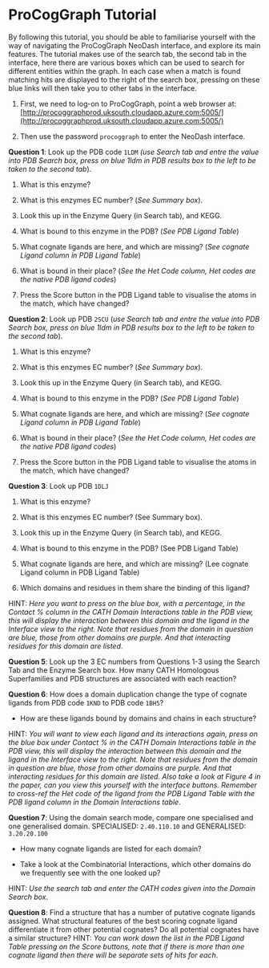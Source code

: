 # ProCogGraph Tutorial

By following this tutorial, you should be able to familiarise yourself with the way of navigating the ProCogGraph NeoDash interface, and explore its main features. The tutorial makes use of the search tab, the second tab in the interface, here there are various boxes which can be used to search for different entities within the graph. In each case when a match is found matching hits are displayed to the right of the search box, pressing on these blue links will then take you to other tabs in the interface.

1. First, we need to log-on to ProCogGraph, point a web browser at: 
   [http://procoggraphprod.uksouth.cloudapp.azure.com:5005/](http://procoggraphprod.uksouth.cloudapp.azure.com:5005/)

2. Then use the password `procoggraph` to enter the NeoDash interface.

**Question 1**: Look up the PDB code `1LDM` *(use Search tab and entre the value into PDB Search box, press on blue 1ldm in PDB results box to the left to be taken to the second tab*).

1. What is this enzyme?

2. What is this enzymes EC number? (*See Summary box*).

3. Look this up in the Enzyme Query (in Search tab), and KEGG. 

4. What is bound to this enzyme in the PDB? (*See PDB Ligand Table*)

5. What cognate ligands are here, and which are missing? (*See cognate Ligand column in PDB Ligand Table*)

6. What is bound in their place? (*See the Het Code column, Het codes are the native PDB ligand codes*)

7. Press the Score button in the PDB Ligand table to visualise the atoms in the match, which have changed?

**Question 2**: Look up PDB `2SCU` (*use Search tab and entre the value into PDB Search box, press on blue 1ldm in PDB results box to the left to be taken to the second tab*).

1. What is this enzyme?

2. What is this enzymes EC number? (*See Summary box*).

3. Look this up in the Enzyme Query (in Search tab), and KEGG. 

4. What is bound to this enzyme in the PDB? (*See PDB Ligand Table*)

5. What cognate ligands are here, and which are missing? (*See cognate Ligand column in PDB Ligand Table*)

6. What is bound in their place? (*See the Het Code column, Het codes are the native PDB ligand codes*)

7. Press the Score button in the PDB Ligand table to visualise the atoms in the match, which have changed?

**Question 3**: Look up PDB `1DLJ`

1. What is this enzyme?

2. What is this enzymes EC number? (See Summary box).

3. Look this up in the Enzyme Query (in Search tab), and KEGG.

4. What is bound to this enzyme in the PDB? (See PDB Ligand Table)

5. What cognate ligands are here, and which are missing? (Lee cognate Ligand column in PDB Ligand Table)

6. Which domains and residues in them share the binding of this ligand? 

HINT: *Here you want to press on the blue box, with a percentage, in the Contact % column in the CATH Domain Interactions table in the PDB view, this will display the interaction between this domain and the ligand in the Interface view to the right. Note that residues from the domain in question are blue, those from other domains are purple. And that interacting residues for this domain are listed*.

**Question 5**: Look up the 3 EC numbers from Questions 1-3 using the Search Tab and the Enzyme Search box. How many CATH Homologous Superfamilies and PDB structures are associated with each reaction?

**Question 6**: How does a domain duplication change the type of cognate ligands from PDB code `1KND` to PDB code `1BH5`?

- How are these ligands bound by domains and chains in each structure?

HINT: *You will want to view each ligand and its interactions again, press on the blue box under Contact % in the CATH Domain Interactions table in the PDB view, this will display the interaction between this domain and the ligand in the Interface view to the right. Note that residues from the domain in question are blue, those from other domains are purple. And that interacting residues for this domain are listed.  Also take a look at Figure 4 in the paper, can you view this yourself with the interface buttons. Remember to cross-ref the Het code of the ligand from the PDB Ligand Table with the PDB ligand column in the Domain Interactions table*.

**Question 7**: Using the domain search mode, compare one specialised and one generalised domain. SPECIALISED: `2.40.110.10` and GENERALISED: `3.20.20.100`

- How many cognate ligands are listed for each domain?

- Take a look at the Combinatorial Interactions, which other domains do we frequently see with the one looked up? 

HINT: *Use the search tab and enter the CATH codes given into the Domain Search box*.

**Question 8**: Find a structure that has a number of putative cognate ligands assigned. What structural features of the best scoring cognate ligand differentiate it from other potential cognates? Do all potential cognates have a similar structure? HINT: *You can work down the list in the PDB Ligand Table pressing on the Score buttons, note that if there is more than one cognate ligand then there will be separate sets of hits for each*.

